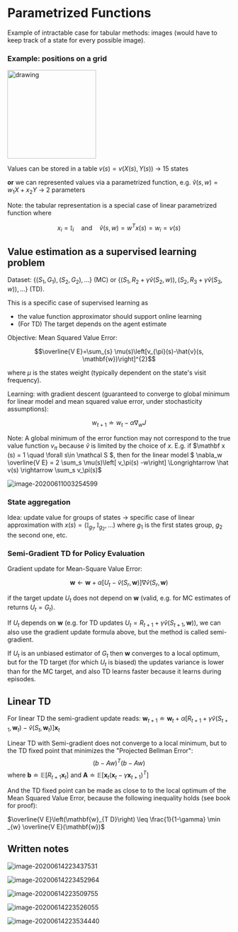 # Parametrized Functions

Example of intractable case for tabular methods: images (would have to keep track of a state for every possible image).

### Example: positions on a grid

<img src="assets/image-20200610183313217.png" alt="drawing" width="200"/>

Values can be stored in a table $v(s) = v(X(s), Y(s))$ → 15 states

**or** we can represented values via a parametrized function, e.g. $\hat v (s, w) = w_1 X + x_2 Y$ → 2 parameters

Note: the tabular representation is a special case of linear parametrized function where 

$$x_i = \mathbb{I}_i \quad \text{and} \quad \hat{v}(s, w)=w^T x(s)=w_i=v(s)$$ 

## Value estimation as a supervised learning problem

Dataset: $\left\{ (S_1, G_1), (S_2, G_2), \dots\right\}$ (MC) or $\left\{ (S_1, R_2+\gamma \hat v (S_2, w)), (S_2, R_3+\gamma \hat v (S_3, w)), \dots\right\}$  (TD).

This is a specific case of supervised learning as 

- the value function approximator should support online learning
- (For TD) The target depends on the agent estimate

Objective: Mean Squared Value Error:

 $$\overline{V E}=\sum_{s} \mu(s)\left[v_{\pi}(s)-\hat{v}(s, \mathbf{w})\right]^{2}$$

where $\mu$ is the states weight (typically dependent on the state's visit frequency).

Learning: with gradient descent (guaranteed to converge to global minimum for linear model and mean squared value error, under stochasticity assumptions):

$$ w_{t+1} \doteq w_t -\alpha \nabla_w J$$

Note: A global minimum of the error function may not correspond to the true value function $v_\pi$ because $\hat v$ is limited by the choice of  $x$. E.g. if $\mathbf x (s) = 1 \quad \forall s\in \mathcal S $, then for the linear model $ \nabla_w \overline{V E} = 2 \sum_s \mu(s)\left[ v_\pi(s) -w\right] \Longrightarrow \hat v(s) \rightarrow \sum_s v_\pi(s)$

![image-20200611003254599](assets/image-20200611003254599.png)

### State aggregation 

Idea: update value for groups of states → specific case of linear approximation with $x(s) = (\mathbb I_{g_1}, \mathbb I_{g_2}, \dots)$ where $g_1$ is the first states group, $g_2$ the second one, etc.

### Semi-Gradient TD for Policy Evaluation

Gradient update for Mean-Square Value Error: 

$$\mathbf{w} \leftarrow \mathbf{w}+\alpha\left[U_{t}-\hat{v}\left(S_{r}, \mathbf{w}\right)\right] \nabla \hat{v}\left(S_{r}, \mathbf{w}\right)$$ 

if the target update $U_t$ does not depend on $\mathbf w$ (valid, e.g. for MC estimates of returns $U_t = G_t$).

If $U_t$ depends on $\mathbf w$ (e.g. for TD updates $U_t = R_{t+1} + \gamma \hat v(S_{t+1}, \mathbf w)$), we can also use the gradient update formula above, but the method is called semi-gradient.



If $U_t$ is an unbiased estimator of $G_t$ then $\mathbf w$ converges to a local optimum, but for the TD target (for which $U_t$ is biased) the updates variance is lower than for the MC target, and also TD learns faster because it learns during episodes.

## Linear TD

For linear TD the semi-gradient update reads: $\mathbf{w}_{t+1} \doteq \mathbf{w}_{t}+\alpha\left[R_{t+1}+\gamma \hat{v}\left(S_{t+1}, \mathbf{w}_{t}\right)-\hat{v}\left(S_{t}, \mathbf{w}_{t}\right)\right] \mathbf{x}_{t}$

Linear TD with Semi-gradient does not converge to a local minimum, but to the TD fixed point that minimizes the "Projected Bellman Error": $$(b-Aw)^T (b-Aw)$$ where $\mathbf{b} \doteq \mathbb{E}\left[R_{t+1} \mathbf{x}_{t}\right]$ and $\mathbf{A} \doteq \mathbb{E}\left[\mathbf{x}_{t}\left(\mathbf{x}_{t}-\gamma \mathbf{x}_{t+1}\right)^{T}\right]$

And the TD fixed point can be made as close to to the local optimum of the Mean Squared Value Error, because the following inequality holds (see book for proof):

$\overline{V E}\left(\mathbf{w}_{T D}\right) \leq \frac{1}{1-\gamma} \min _{w} \overline{V E}(\mathbf{w})$



## Written notes

![image-20200614223437531](assets/image-20200614223437531.png)

![image-20200614223452964](assets/image-20200614223452964.png)

![image-20200614223509755](assets/image-20200614223509755.png)

![image-20200614223526055](assets/image-20200614223526055.png)

![image-20200614223534440](assets/image-20200614223534440.png)